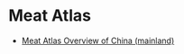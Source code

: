 # Meat Atlas

- [Meat Atlas Overview of China (mainland)](posts/meat_atlas_overview_China_(mainland).md)